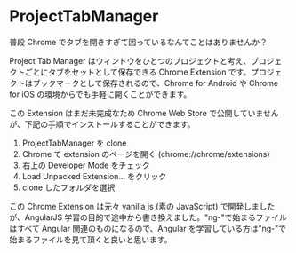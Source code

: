 ProjectTabManager
=================

普段 Chrome でタブを開きすぎて困っているなんてことはありませんか？

Project Tab Manager はウィンドウをひとつのプロジェクトと考え、プロジェクトごとにタブをセットとして保存できる Chrome Extension です。プロジェクトはブックマークとして保存されるので、Chrome for Android や Chrome for iOS の環境からでも手軽に開くことができます。

この Extension はまだ未完成なため Chrome Web Store で公開していませんが、下記の手順でインストールすることができます。
1. ProjectTabManager を clone
2. Chrome で extension のページを開く (chrome://chrome/extensions)
3. 右上の Developer Mode をチェック
4. Load Unpacked Extension... をクリック
5. clone したフォルダを選択

この Chrome Extension は元々 vanilla js (素の JavaScript) で開発しましたが、AngularJS 学習の目的で途中から書き換えました。"ng-"で始まるファイルはすべて Angular 関連のものになるので、Angular を学習している方は"ng-"で始まるファイルを見て頂くと良いと思います。